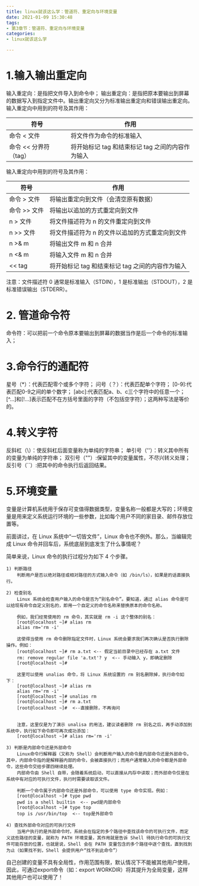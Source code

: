 ```yaml
---
title: linux就该这么学：管道符、重定向与环境变量
date: 2021-01-09 15:30:48
tags:
- 第3章节：管道符、重定向与环境变量
categories:
- linux就该这么学

---
```

# 1.输入输出重定向

输入重定向：是指把文件导入到命令中； 输出重定向：是指把原本要输出到屏幕的数据写入到指定文件中。输出重定向又分为标准输出重定向和错误输出重定向。
输入重定向中用到的符号及其作用：
<!--more-->


| 符号 | 作用|
| --- | --- |
| 命令 < 文件 | 将文件作为命令的标准输入 |
| 命令 << 分界符（tag） | 将开始标记 tag 和结束标记 tag 之间的内容作为输入 |

输入重定向中用到的符号及其作用：


| 符号 | 作用|
| --- | --- |
| 命令 > 文件 |	将输出重定向到文件（会清空原有数据） |
| 命令 >> 文件 |	将输出以追加的方式重定向到文件 |
| n > 文件 |	将文件描述符为 n 的文件重定向到文件 |
| n >> 文件 |	将文件描述符为 n 的文件以追加的方式重定向到文件 |
| n >& m |	将输出文件 m 和 n 合并 |
| n <& m |	将输入文件 m 和 n 合并 |
| << tag |	将开始标记 tag 和结束标记 tag 之间的内容作为输入 |

注意：文件描述符 0 通常是标准输入（STDIN），1 是标准输出（STDOUT），2 是标准错误输出（STDERR）。

# 2. 管道命令符

命令符：可以把前一个命令原本要输出到屏幕的数据当作是后一个命令的标准输入；

# 3.命令行的通配符

星号（*）：代表匹配零个或多个字符； 问号（？）：代表匹配单个字符； [0-9]:代表匹配0-9之间的单个数字； [abc]:代表匹配a、b、c三个字符中的任意一个；
[^...]和[!...]表示匹配不在方括号里面的字符（不包括空字符）；这两种写法是等价的。

# 4.转义字符

反斜杠（\）：使反斜杠后面变量称为单纯的字符串；
单引号（''）：转义其中所有的变量为单纯的字符串；
双引号（""）:保留其中的变量属性，不尽兴转义处理；
反引号（``）:把其中的命令执行后返回结果。

# 5.环境变量

变量是计算机系统用于保存可变值得数据类型，变量名称一般都是大写的；环境变量是用来定义系统运行环境的一些参数，比如每个用户不同的家目录、邮件存放位置等。

前面讲过，在 Linux 系统中“一切皆文件”，Linux 命令也不例外。那么，当编辑完成 Linux 命令并回车后，系统底层到底发生了什么事情呢？

简单来说，Linux 命令的执行过程分为如下 4 个步骤。

	1) 判断路径
		判断用户是否以绝对路径或相对路径的方式输入命令（如 /bin/ls），如果是的话直接执行。

	2) 检查别名
		Linux 系统会检查用户输入的命令是否为“别名命令”。要知道，通过 alias 命令是可以给现有命令自定义别名的，即用一个自定义的命令名称来替换原本的命令名称。

		例如，我们经常使用的 rm 命令，其实就是 rm -i 这个整体的别名：
		[root@localhost ~]# alias rm
		alias rm='rm -i'

		这使得当使用 rm 命令删除指定文件时，Linux 系统会要求我们再次确认是否执行删除操作。例如：
		[root@localhost ~]# rm a.txt <-- 假定当前目录中已经存在 a.txt 文件
		rm: remove regular file 'a.txt'? y  <-- 手动输入 y，即确定删除
		[root@localhost ~]#

		这里可以使用 unalias 命令，将 Linux 系统设置的 rm 别名删除掉，执行命令如下：
		[root@localhost ~]# alias rm
		alias rm='rm -i'
		[root@localhost ~]# unalias rm
		[root@localhost ~]# rm a.txt
		[root@localhost ~]#  <--直接删除，不再询问


		注意，这里仅是为了演示 unalisa 的用法，建议读者删除 rm 别名之后，再手动添加到系统中，执行如下命令即可再次成功添加：
		[root@localhost ~]# alias rm='rm -i'

	3) 判断是内部命令还是外部命令
		Linux命令行解释器（又称为 Shell）会判断用户输入的命令是内部命令还是外部命令。其中，内部命令指的是解释器内部的命令，会被直接执行；而用户通常输入的命令都是外部命令，这些命令交给步骤四继续处理。
		内部命令由 Shell 自带，会随着系统启动，可以直接从内存中读取；而外部命令仅是在系统中有对应的可执行文件，执行时需要读取该文件。

		判断一个命令属于内部命令还是外部命令，可以使用 type 命令实现。例如：
		[root@localhost ~]# type pwd
		pwd is a shell builtin  <-- pwd是内部命令
		[root@localhost ~]# type top
		top is /usr/bin/top  <-- top是外部命令

	4) 查找外部命令对应的可执行文件
		当用户执行的是外部命令时，系统会在指定的多个路径中查找该命令的可执行文件，而定义这些路径的变量，就称为 PATH 环境变量，其作用就是告诉 Shell 待执行命令的可执行文件可能存放的位置，也就是说，Shell 会在 PATH 变量包含的多个路径中逐个查找，直到找到为止（如果找不到，Shell 会提供用户“找不到此命令”）

自己创建的变量不具有全局性，作用范围有限，默认情况下不能被其他用户使用，因此，可通过export命令（如：export WORKDIR）将其提升为全局变量，这样其他用户也可以使用了！